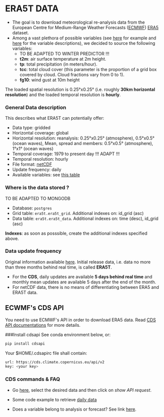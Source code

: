 # ERA5T DATA

* The goal is to download meteorological re-analysis data from the European Centre for Medium-Range Weather Forecasts ([ECMWF](https://www.ecmwf.int/)) [ERA5](https://confluence.ecmwf.int/display/CKB/ERA5%3A+data+documentation) dataset.
* Among a vast plethora of possible variables (see [here](https://cds.climate.copernicus.eu/cdsapp#!/dataset/reanalysis-era5-single-levels?tab=overview) for example and [here]() for the variable descriptions), we decided to source the following variables:
    * TO BE ADAPTED TO WINTER PREDICTOR !!!
    * **t2m**: air surface temperature at 2m height.
    * **tp**: total precipitation (in meters/hour).
    * **tcc**: total cloud cover (this parameter is the proportion of a grid box covered by cloud. Cloud fractions vary from 0 to 1).
    * **fg10**: wind gust at 10m height

The loaded spatial resolution is 0.25°x0.25° (i.e. roughly **30km horizontal resolution**) and the loaded temporal resolution is **hourly**.

### General Data description

This describes what ERA5T can potentially offer:

* Data type:	gridded
* Horizontal coverage: global
* Horizontal resolution: reanalysis: 0.25°x0.25° (atmosphere), 0.5°x0.5° (ocean waves), Mean, spread and members: 0.5°x0.5° (atmosphere), 1°x1° (ocean waves)
* Temporal coverage:	1979 to present day !!! ADAPT !!!
* Temporal resolution: hourly
* File format: [netCDF](https://www.unidata.ucar.edu/software/netcdf/)
* Update frequency: daily
* Available variables: see [this table](https://cds.climate.copernicus.eu/cdsapp#!/dataset/reanalysis-era5-single-levels?tab=overview)

### Where is the data stored ?
TO BE ADAPTED TO MONGODB

* Database: `postgres`
* Grid table: `era5t.era5t_grid`. Additional indexes on: id_grid (asc)
* Data table: `era5t.era5t_data`. Additional indexes on: time (desc), id_grid (asc)

**Indexes**: as soon as posssible, create the additional indexes specified above.

### Data update frequency

Original information available [here](https://confluence.ecmwf.int/display/CKB/ERA5+data+documentation). Initial release data, i.e. data no more than three months behind real time, is called **ERA5T**.

* For the **CDS**, daily updates are available **5 days behind real time** and monthly mean updates are available 5 days after the end of the month.
* For netCDF data, there is no means of differentiating between ERA5 and ERA5T data.


## ECWMF's CDS  API
You need to use ECMWF's API in order to download ERA5 data. Read [CDS API documentations](https://cds.climate.copernicus.eu/api-how-to) for more details.


###Install cdsapi
See conda environment below, or:
```bash
pip install cdsapi 
```

Your $HOME/.cdsapirc file shall contain:
```bash
url: https://cds.climate.copernicus.eu/api/v2
key: <your key>
```

### CDS commands & FAQ
- Go [here](https://cds-dev.copernicus-climate.eu/cdsapp#!/dataset/reanalysis-era5-single-levels?tab=form), select the desired data and then click on *show API request*.

- Some code example to retrieve [daily data](https://confluence.ecmwf.int/display/WEBAPI/ERA5+daily+retrieval+efficiency)

- Does a variable belong to analysis or forecast? See link [here](https://confluence.ecmwf.int/display/CKB/ERA5+data+documentation).

